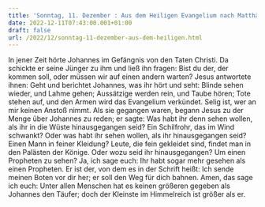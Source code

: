 ```yaml
---
title: 'Sonntag, 11. Dezember : Aus dem Heiligen Evangelium nach Matthäus - Mt 11,2-11.'
date: 2022-12-11T07:43:00.001+01:00
draft: false
url: /2022/12/sonntag-11-dezember-aus-dem-heiligen.html
---
```


In jener Zeit hörte Johannes im Gefängnis von den Taten Christi. Da schickte er seine Jünger zu ihm und ließ ihn fragen: Bist du der, der kommen soll, oder müssen wir auf einen andern warten? Jesus antwortete ihnen: Geht und berichtet Johannes, was ihr hört und seht: Blinde sehen wieder, und Lahme gehen; Aussätzige werden rein, und Taube hören; Tote stehen auf, und den Armen wird das Evangelium verkündet. Selig ist, wer an mir keinen Anstoß nimmt. Als sie gegangen waren, begann Jesus zu der Menge über Johannes zu reden; er sagte: Was habt ihr denn sehen wollen, als ihr in die Wüste hinausgegangen seid? Ein Schilfrohr, das im Wind schwankt? Oder was habt ihr sehen wollen, als ihr hinausgegangen seid? Einen Mann in feiner Kleidung? Leute, die fein gekleidet sind, findet man in den Palästen der Könige. Oder wozu seid ihr hinausgegangen? Um einen Propheten zu sehen? Ja, ich sage euch: Ihr habt sogar mehr gesehen als einen Propheten. Er ist der, von dem es in der Schrift heißt: Ich sende meinen Boten vor dir her; er soll den Weg für dich bahnen. Amen, das sage ich euch: Unter allen Menschen hat es keinen größeren gegeben als Johannes den Täufer; doch der Kleinste im Himmelreich ist größer als er.